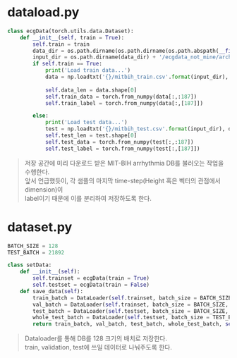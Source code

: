 # dataload.py  
```python
class ecgData(torch.utils.data.Dataset):
    def __init__(self, train = True):
        self.train = train
        data_dir = os.path.dirname(os.path.dirname(os.path.abspath(__file__)))
        input_dir = os.path.dirname(data_dir) + '/ecgdata_not_mine/archive'
        if self.train == True:
            print('Load train data...')
            data = np.loadtxt('{}/mitbih_train.csv'.format(input_dir), delimiter = ',', dtype = np.float32)
            
            self.data_len = data.shape[0]
            self.train_data = torch.from_numpy(data[:,:187])
            self.train_label = torch.from_numpy(data[:,[187]])

        else:
            print('Load test data...')
            test = np.loadtxt('{}/mitbih_test.csv'.format(input_dir), delimiter = ',', dtype = np.float32)
            self.test_len = test.shape[0]
            self.test_data = torch.from_numpy(test[:,:187])
            self.test_label = torch.from_numpy(test[:,[187]])
```  
  
> 저장 공간에 미리 다운로드 받은 MIT-BIH arrhythmia DB를 불러오는 작업을 수행한다.  
> 앞서 언급했듯이, 각 샘플의 마지막 time-step(Height 혹은 벡터의 관점에서 dimension)이  
> label이기 때문에 이를 분리하여 저장하도록 한다.  
  
# dataset.py  
```python
BATCH_SIZE = 128
TEST_BATCH = 21892

class setData:
    def __init__(self):
        self.trainset = ecgData(train = True)
        self.testset = ecgData(train = False)
    def save_data(self):
        train_batch = DataLoader(self.trainset, batch_size = BATCH_SIZE, shuffle = True, num_workers= 6)
        val_batch = DataLoader(self.trainset, batch_size = BATCH_SIZE, shuffle = True, num_workers= 6)
        test_batch = DataLoader(self.testset, batch_size = BATCH_SIZE, shuffle = False, num_workers= 6)
        whole_test_batch = DataLoader(self.testset, batch_size = TEST_BATCH, shuffle = False, num_workers= 6)
        return train_batch, val_batch, test_batch, whole_test_batch, self.trainset, self.testset
```  
  
> Dataloader를 통해 DB를 128 크기의 배치로 저장한다.  
> train, validation, test에 쓰일 데이터로 나눠주도록 한다.  
